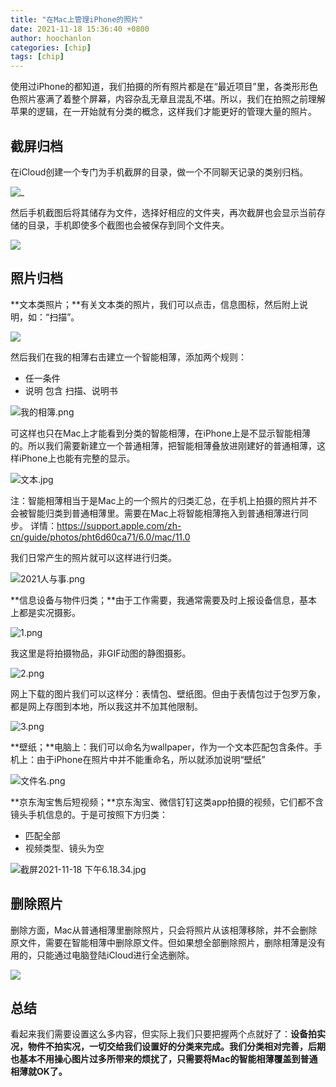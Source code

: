 ```yaml
---
title: "在Mac上管理iPhone的照片"
date: 2021-11-18 15:36:40 +0800
author: hoochanlon
categories: [chip]
tags: [chip]
---
```


使用过iPhone的都知道，我们拍摄的所有照片都是在“最近项目”里，各类形形色色照片塞满了着整个屏幕，内容杂乱无章且混乱不堪。所以，我们在拍照之前理解苹果的逻辑，在一开始就有分类的概念，这样我们才能更好的管理大量的照片。

<!-- more -->

## 截屏归档

在iCloud创建一个专门为手机截屏的目录，做一个不同聊天记录的类别归档。

![_](https://i.loli.net/2021/11/27/hWQjnlz165H8BPX.png)


然后手机截图后将其储存为文件，选择好相应的文件夹，再次截屏也会显示当前存储的目录，手机即使多个截图也会被保存到同个文件夹。

![](https://i.loli.net/2021/11/27/MuEDHa8UATvbfVx.png)

## 照片归档

**文本类照片；**有关文本类的照片，我们可以点击，信息图标，然后附上说明，如：“扫描”。

![](https://i.loli.net/2021/11/27/7ji2KMAlFX5kpG4.jpg)

然后我们在我的相薄右击建立一个智能相薄，添加两个规则：
- 任一条件
- 说明 包含 扫描、说明书

![我的相簿.png](https://i.loli.net/2021/11/27/zq2alwS5DL8hT9I.png)


可这样也只在Mac上才能看到分类的智能相薄，在iPhone上是不显示智能相薄的。所以我们需要新建立一个普通相薄，把智能相薄叠放进刚建好的普通相薄，这样iPhone上也能有完整的显示。

![文本.jpg](https://i.loli.net/2021/11/27/BzMOpuJ3l9hmfny.jpg)

注：智能相薄相当于是Mac上的一个照片的归类汇总，在手机上拍摄的照片并不会被智能归类到普通相薄里。需要在Mac上将智能相薄拖入到普通相薄进行同步。 详情：https://support.apple.com/zh-cn/guide/photos/pht6d60ca71/6.0/mac/11.0

我们日常产生的照片就可以这样进行归类。

![2021人与事.png](https://i.loli.net/2021/11/27/BH6Cn1GAJxT2ymW.png)

**信息设备与物件归类；**由于工作需要，我通常需要及时上报设备信息，基本上都是实况摄影。

![1.png](https://i.loli.net/2021/11/27/pZwcUOA4QfVemBn.png)

我这里是将拍摄物品，非GIF动图的静图摄影。

![2.png](https://i.loli.net/2021/11/27/jJ2hao9En4CkdVX.png)

网上下载的图片我们可以这样分：表情包、壁纸图。但由于表情包过于包罗万象，都是网上存图到本地，所以我这并不加其他限制。

![3.png](https://i.loli.net/2021/11/27/AbNpOGRrHMXlsqk.png)

**壁纸；**电脑上：我们可以命名为wallpaper，作为一个文本匹配包含条件。手机上：由于iPhone在照片中并不能重命名，所以就添加说明“壁纸”

![文件名.png](https://i.loli.net/2021/11/27/eFVHd8a2DuOSlhJ.png)

**京东淘宝售后短视频；**京东淘宝、微信钉钉这类app拍摄的视频，它们都不含镜头手机信息的。于是可按照下方归类：
- 匹配全部
- 视频类型、镜头为空

![截屏2021-11-18 下午6.18.34.jpg](https://i.loli.net/2021/11/27/MNs6z5HrR37eFQp.jpg)

## 删除照片

删除方面，Mac从普通相薄里删除照片，只会将照片从该相薄移除，并不会删除原文件，需要在智能相薄中删除原文件。但如果想全部删除照片，删除相薄是没有用的，只能通过电脑登陆iCloud进行全选删除。

![](https://i.loli.net/2021/11/27/OxYMhJqFWsA8CBp.jpg)

## 总结

看起来我们需要设置这么多内容，但实际上我们只要把握两个点就好了：**设备拍实况，物件不拍实况，一切交给我们设置好的分类来完成。我们分类相对完善，后期也基本不用操心图片过多所带来的烦扰了，只需要将Mac的智能相薄覆盖到普通相薄就OK了。**
